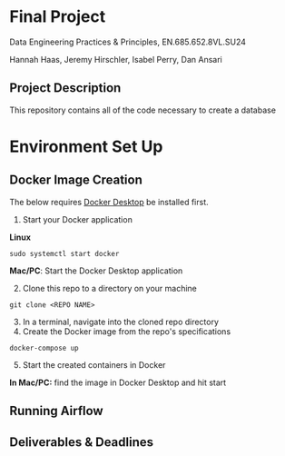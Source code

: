 # Final Project
Data Engineering Practices & Principles, EN.685.652.8VL.SU24

Hannah Haas, Jeremy Hirschler, Isabel Perry, Dan Ansari

## Project Description
This repository contains all of the code necessary to create a database 

# Environment Set Up

## Docker Image Creation
The below requires [Docker Desktop](https://www.docker.com/products/docker-desktop/) be installed first.

1. Start your Docker application

**Linux**
```
sudo systemctl start docker
```
**Mac/PC**: Start the Docker Desktop application

2. Clone this repo to a directory on your machine

```
git clone <REPO NAME>
```

3. In a terminal, navigate into the cloned repo directory
4.  Create the Docker image from the repo's specifications

```
docker-compose up
```
5.   Start the created containers in Docker

**In Mac/PC:** find the image in Docker Desktop and hit start

## Running Airflow


## Deliverables & Deadlines

